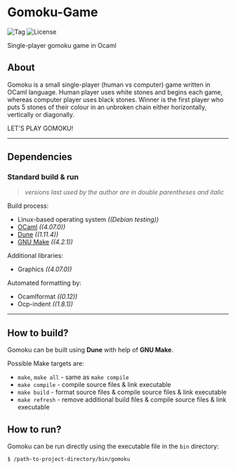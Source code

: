 # Gomoku-Game
![Tag](https://img.shields.io/github/v/tag/ref-humbold/Gomoku-Game?style=plastic)
![License](https://img.shields.io/github/license/ref-humbold/Gomoku-Game?style=plastic)

Single-player gomoku game in Ocaml

## About
Gomoku is a small single-player (human vs computer) game written in OCaml language. Human player uses white stones and begins each game, whereas computer player uses black stones. Winner is the first player who puts 5 stones of their colour in an unbroken chain either horizontally, vertically or diagonally.

LET'S PLAY GOMOKU!

-----

## Dependencies

### Standard build & run
> *versions last used by the author are in double parentheses and italic*

Build process:
+ Linux-based operating system *((Debian testing))*
+ [OCaml](https://ocaml.org) *((4.07.0))*
+ [Dune](https://dune.build) *((1.11.4))*
+ [GNU Make](https://www.gnu.org/software/make) *((4.2.1))*

Additional libraries:
+ Graphics *((4.07.0))*

Automated formatting by:
+ Ocamlformat *((0.12))*
+ Ocp-indent *((1.8.1))*

-----

## How to build?
Gomoku can be built using **Dune** with help of **GNU Make**.

Possible Make targets are:
+ `make`, `make all` - same as `make compile`
+ `make compile` - compile source files & link executable
+ `make build` - format source files & compile source files & link executable
+ `make refresh` - remove additional build files & compile source files & link executable

## How to run?
Gomoku can be run directly using the executable file in the `bin` directory:
```sh
$ /path-to-project-directory/bin/gomoku
```
